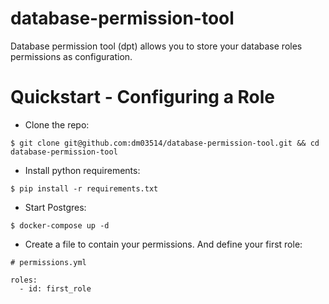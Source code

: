 # database-permission-tool

Database permission tool (dpt) allows you to store your database roles permissions as configuration. 

# Quickstart - Configuring a Role

- Clone the repo:

```
$ git clone git@github.com:dm03514/database-permission-tool.git && cd database-permission-tool
```

- Install python requirements:

```
$ pip install -r requirements.txt
```

- Start Postgres:

```
$ docker-compose up -d
```

- Create a file to contain your permissions. And define your first role:

```
# permissions.yml

roles:
  - id: first_role
```
